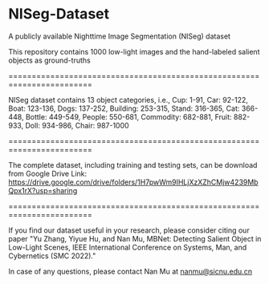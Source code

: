 # NISeg-Dataset
A publicly available Nighttime Image Segmentation (NISeg) dataset

This repository contains 1000 low-light images and the hand-labeled salient objects as ground-truths

========================================================================

NISeg dataset contains 13 object categories, i.e., 
Cup: 1-91,
Car: 92-122,
Boat: 123-136,
Dogs: 137-252,
Building: 253-315,
Stand: 316-365,
Cat: 366-448,
Bottle: 449-549,
People: 550-681,
Commodity: 682-881,
Fruit: 882-933,
Doll: 934-986,
Chair: 987-1000

========================================================================

The complete dataset, including training and testing sets, can be download from Google Drive Link: https://drive.google.com/drive/folders/1H7pwWm9IHLjXzXZhCMjw4239MbQpx1rX?usp=sharing

========================================================================

If you find our dataset useful in your research, please consider citing our paper "Yu Zhang, Yiyue Hu, and Nan Mu, MBNet: Detecting Salient Object in Low-Light Scenes, IEEE International Conference on Systems, Man, and Cybernetics (SMC 2022)."

In case of any questions, please contact Nan Mu at nanmu@sicnu.edu.cn

